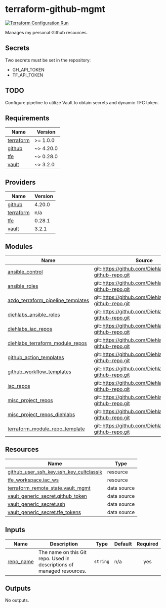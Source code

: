 # terraform-github-mgmt
[![Terraform Configuration Run](https://github.com/CultClassik/iac-github-mgmt/actions/workflows/terraform.yml/badge.svg)](https://github.com/CultClassik/iac-github-mgmt/actions/workflows/terraform.yml)

Manages my personal Github resources.

## Secrets
Two secrets must be set in the repository:
* GH_API_TOKEN
* TF_API_TOKEN

## TODO
Configure pipeline to utilize Vault to obtain secrets and dynamic TFC token.

<!-- BEGIN_TF_DOCS -->
## Requirements

| Name | Version |
|------|---------|
| <a name="requirement_terraform"></a> [terraform](#requirement\_terraform) | >= 1.0.0 |
| <a name="requirement_github"></a> [github](#requirement\_github) | ~> 4.20.0 |
| <a name="requirement_tfe"></a> [tfe](#requirement\_tfe) | ~> 0.28.0 |
| <a name="requirement_vault"></a> [vault](#requirement\_vault) | ~> 3.2.0 |

## Providers

| Name | Version |
|------|---------|
| <a name="provider_github"></a> [github](#provider\_github) | 4.20.0 |
| <a name="provider_terraform"></a> [terraform](#provider\_terraform) | n/a |
| <a name="provider_tfe"></a> [tfe](#provider\_tfe) | 0.28.1 |
| <a name="provider_vault"></a> [vault](#provider\_vault) | 3.2.1 |

## Modules

| Name | Source | Version |
|------|--------|---------|
| <a name="module_ansible_control"></a> [ansible\_control](#module\_ansible\_control) | git::https://github.com/Diehlabs/terraform-github-repo.git | tags/v0.0.2 |
| <a name="module_ansible_roles"></a> [ansible\_roles](#module\_ansible\_roles) | git::https://github.com/Diehlabs/terraform-github-repo.git | tags/v0.0.2 |
| <a name="module_azdo_terraform_pipeline_templates"></a> [azdo\_terraform\_pipeline\_templates](#module\_azdo\_terraform\_pipeline\_templates) | git::https://github.com/Diehlabs/terraform-github-repo.git | tags/v0.0.2 |
| <a name="module_diehlabs_ansible_roles"></a> [diehlabs\_ansible\_roles](#module\_diehlabs\_ansible\_roles) | git::https://github.com/Diehlabs/terraform-github-repo.git | tags/v0.0.2 |
| <a name="module_diehlabs_iac_repos"></a> [diehlabs\_iac\_repos](#module\_diehlabs\_iac\_repos) | git::https://github.com/Diehlabs/terraform-github-repo.git | tags/v0.0.2 |
| <a name="module_diehlabs_terraform_module_repos"></a> [diehlabs\_terraform\_module\_repos](#module\_diehlabs\_terraform\_module\_repos) | git::https://github.com/Diehlabs/terraform-github-repo.git | tags/v0.0.2 |
| <a name="module_github_action_templates"></a> [github\_action\_templates](#module\_github\_action\_templates) | git::https://github.com/Diehlabs/terraform-github-repo.git | tags/v0.0.2 |
| <a name="module_github_workflow_templates"></a> [github\_workflow\_templates](#module\_github\_workflow\_templates) | git::https://github.com/Diehlabs/terraform-github-repo.git | tags/v0.0.2 |
| <a name="module_iac_repos"></a> [iac\_repos](#module\_iac\_repos) | git::https://github.com/Diehlabs/terraform-github-repo.git | tags/v0.0.2 |
| <a name="module_misc_project_repos"></a> [misc\_project\_repos](#module\_misc\_project\_repos) | git::https://github.com/Diehlabs/terraform-github-repo.git | tags/v0.0.2 |
| <a name="module_misc_project_repos_diehlabs"></a> [misc\_project\_repos\_diehlabs](#module\_misc\_project\_repos\_diehlabs) | git::https://github.com/Diehlabs/terraform-github-repo.git | tags/v0.0.2 |
| <a name="module_terraform_module_repo_template"></a> [terraform\_module\_repo\_template](#module\_terraform\_module\_repo\_template) | git::https://github.com/Diehlabs/terraform-github-repo.git | tags/v0.0.2 |

## Resources

| Name | Type |
|------|------|
| [github_user_ssh_key.ssh_key_cultclassik](https://registry.terraform.io/providers/integrations/github/latest/docs/resources/user_ssh_key) | resource |
| [tfe_workspace.iac_ws](https://registry.terraform.io/providers/hashicorp/tfe/latest/docs/resources/workspace) | resource |
| [terraform_remote_state.vault_mgmt](https://registry.terraform.io/providers/hashicorp/terraform/latest/docs/data-sources/remote_state) | data source |
| [vault_generic_secret.github_token](https://registry.terraform.io/providers/hashicorp/vault/latest/docs/data-sources/generic_secret) | data source |
| [vault_generic_secret.ssh](https://registry.terraform.io/providers/hashicorp/vault/latest/docs/data-sources/generic_secret) | data source |
| [vault_generic_secret.tfe_tokens](https://registry.terraform.io/providers/hashicorp/vault/latest/docs/data-sources/generic_secret) | data source |

## Inputs

| Name | Description | Type | Default | Required |
|------|-------------|------|---------|:--------:|
| <a name="input_repo_name"></a> [repo\_name](#input\_repo\_name) | The name on this Git repo. Used in descriptions of managed resources. | `string` | n/a | yes |

## Outputs

No outputs.
<!-- END_TF_DOCS -->
